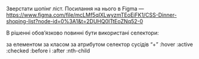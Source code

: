 Зверстати шопінг ліст. Посилання на нього в Figma — https://www.figma.com/file/mcLMf5qIXLwyzmTEoEiFK1/CSS-Dinner-shoping-list?node-id=0%3A1&t=2DUHQ0ITtEoZNq52-0 

В рішенні обов’язково повинні бути використані селектори:

за елементом
за класом
за атрибутом
селектор сусідів “+”
:hover
:active
:checked
:before і :after
:nth-child